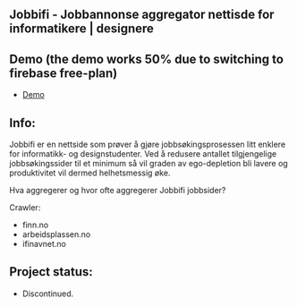 ## Jobbifi - Jobbannonse aggregator nettisde for informatikere | designere

## Demo (the demo works 50% due to switching to firebase free-plan)
- [Demo](https://www.jobbifi.no/)

## Info:
Jobbifi er en nettside som prøver å gjøre jobbsøkingsprosessen litt enklere for informatikk- og designstudenter. Ved å redusere antallet tilgjengelige jobbsøkingssider til et minimum så vil graden av ego-depletion bli lavere og produktivitet vil dermed helhetsmessig øke.

Hva aggregerer og hvor ofte aggregerer Jobbifi jobbsider?

Crawler:
- finn.no
- arbeidsplassen.no
- ifinavnet.no

## Project status:
- Discontinued.
